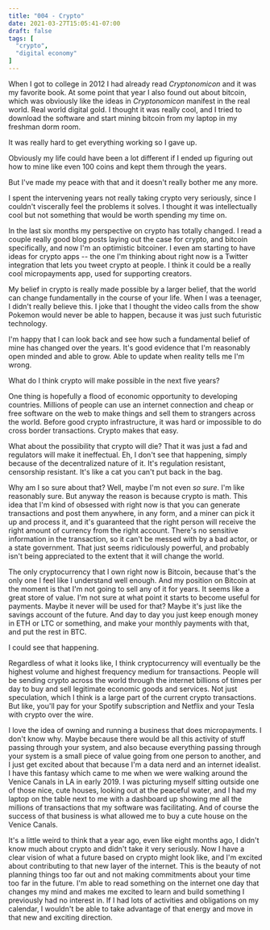 ```yaml
---
title: "004 - Crypto"
date: 2021-03-27T15:05:41-07:00
draft: false
tags: [
  "crypto",
  "digital economy"
]
---
```


When I got to college in 2012 I had already read _Cryptonomicon_ and
it was my favorite book. At some point that year I also found out
about bitcoin, which was obviously like the ideas in _Cryptonomicon_
manifest in the real world. Real world digital gold. I thought it was
really cool, and I tried to download the software and start mining
bitcoin from my laptop in my freshman dorm room.

It was really hard to get everything working so I gave up.

Obviously my life could have been a lot different if I ended up
figuring out how to mine like even 100 coins and kept them through the
years.

But I've made my peace with that and it doesn't really bother me any
more.

I spent the intervening years not really taking crypto very seriously,
since I couldn't viscerally feel the problems it solves. I thought it
was intellectually cool but not something that would be worth spending
my time on.

In the last six months my perspective on crypto has totally changed. I
read a couple really good blog posts laying out the case for crypto,
and bitcoin specifically, and now I'm an optimistic bitcoiner. I even
am starting to have ideas for crypto apps -- the one I'm thinking
about right now is a Twitter integration that lets you tweet crypto at
people. I think it could be a really cool micropayments app, used for
supporting creators.

My belief in crypto is really made possible by a larger belief, that
the world can change fundamentally in the course of your life. When I
was a teenager, I didn't really believe this. I joke that I thought
the video calls from the show Pokemon would never be able to happen,
because it was just such futuristic technology.

I'm happy that I can look back and see how such a fundamental belief
of mine has changed over the years. It's good evidence that I'm
reasonably open minded and able to grow. Able to update when reality
tells me I'm wrong.

What do I think crypto will make possible in the next five years?

One thing is hopefully a flood of economic opportunity to developing
countries. Millions of people can use an internet connection and cheap
or free software on the web to make things and sell them to strangers
across the world. Before good crypto infrastructure, it was hard or
impossible to do cross border transactions. Crypto makes that easy.

What about the possibility that crypto will die? That it was just a
fad and regulators will make it ineffectual. Eh, I don't see that
happening, simply because of the decentralized nature of it. It's
regulation resistant, censorship resistant. It's like a cat you can't
put back in the bag.

Why am I so sure about that? Well, maybe I'm not even _so sure_. I'm
like reasonably sure. But anyway the reason is because crypto is
math. This idea that I'm kind of obsessed with right now is that you
can generate transactions and post them anywhere, in any form, and a
miner can pick it up and process it, and it's guaranteed that the
right person will receive the right amount of currency from the right
account. There's no sensitive information in the transaction, so it
can't be messed with by a bad actor, or a state government. That just
seems ridiculously powerful, and probably isn't being appreciated to
the extent that it will change the world.

The only cryptocurrency that I own right now is Bitcoin, because
that's the only one I feel like I understand well enough. And my
position on Bitcoin at the moment is that I'm not going to sell any of
it for years. It seems like a great store of value. I'm not sure at
what point it starts to become useful for payments. Maybe it never
will be used for that? Maybe it's just like the savings account of the
future. And day to day you just keep enough money in ETH or LTC or
something, and make your monthly payments with that, and put the rest
in BTC.

I could see that happening.

Regardless of what it looks like, I think cryptocurrency will
eventually be the highest volume and highest frequency medium for
transactions. People will be sending crypto across the world through
the internet billions of times per day to buy and sell legitimate
economic goods and services. Not just speculation, which I think is a
large part of the current crypto transactions. But like, you'll pay
for your Spotify subscription and Netflix and your Tesla with crypto
over the wire.

I love the idea of owning and running a business that does
micropayments. I don't know why. Maybe because there would be all this
activity of stuff passing through your system, and also because
everything passing through your system is a small piece of value going
from one person to another, and I just get excited about that because
I'm a data nerd and an internet idealist. I have this fantasy which
came to me when we were walking around the Venice Canals in LA in
early 2019. I was picturing myself sitting outside one of those nice,
cute houses, looking out at the peaceful water, and I had my laptop on
the table next to me with a dashboard up showing me all the millions
of transactions that my software was facilitating. And of course the
success of that business is what allowed me to buy a cute house on the
Venice Canals.

It's a little weird to think that a year ago, even like eight months
ago, I didn't know much about crypto and didn't take it very
seriously. Now I have a clear vision of what a future based on crypto
might look like, and I'm excited about contributing to that new layer
of the internet. This is the beauty of not planning things too far out
and not making commitments about your time too far in the future. I'm
able to read something on the internet one day that changes my mind
and makes me excited to learn and build something I previously had no
interest in. If I had lots of activities and obligations on my
calendar, I wouldn't be able to take advantage of that energy and move
in that new and exciting direction.



